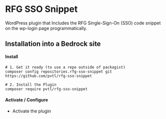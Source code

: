 # RFG SSO Snippet

WordPress plugin that Includes the RFG Single-Sign-On (SSO) code snippet on the wp-login page programmatically.

## Installation into a Bedrock site

#### Install

```
# 1. Get it ready (to use a repo outside of packagist)
composer config repositories.rfg-sso-snippet git https://github.com/pvtl/rfg-sso-snippet

# 2. Install the Plugin
composer require pvtl/rfg-sso-snippet
```

#### Activate / Configure

- Activate the plugin
